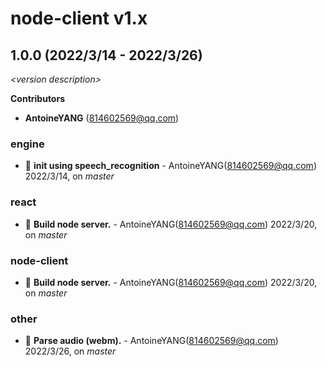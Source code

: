 # node-client v1.x

## 1.0.0 (2022/3/14 - 2022/3/26)

_\<version description\>_

**Contributors**

- **AntoineYANG** (814602569@qq.com)

### engine

+ 🌱 **init using speech_recognition** - AntoineYANG(814602569@qq.com) 2022/3/14, on _master_


### react

+ 🌱 **Build node server.** - AntoineYANG(814602569@qq.com) 2022/3/20, on _master_


### node-client

+ 🌱 **Build node server.** - AntoineYANG(814602569@qq.com) 2022/3/20, on _master_


### other

+ 🌱 **Parse audio (webm).** - AntoineYANG(814602569@qq.com) 2022/3/26, on _master_


